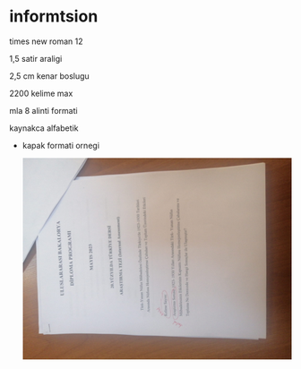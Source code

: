 # informtsion

times new roman 12

1,5 satir araligi

2,5 cm kenar boslugu

2200 kelime max

mla 8 alinti formati

kaynakca alfabetik

- kapak formati ornegi
    
    ![Untitled](informtsion/Untitled.png)